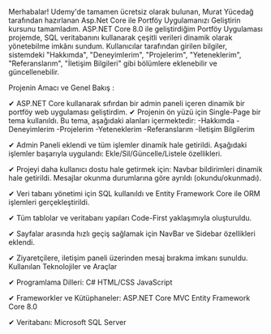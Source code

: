 Merhabalar!
Udemy'de tamamen ücretsiz olarak bulunan, Murat Yücedağ tarafından hazırlanan Asp.Net Core ile Portföy Uygulamanızı Geliştirin kursunu tamamladım. 
ASP.NET Core 8.0 ile geliştirdiğim Portföy Uygulaması projemde, SQL veritabanını kullanarak çeşitli verileri dinamik olarak yönetebilme imkânı sundum. 
Kullanıcılar tarafından girilen bilgiler, sistemdeki "Hakkımda", "Deneyimlerim", "Projelerim", "Yeteneklerim", "Referanslarım", "İletişim Bilgileri" gibi bölümlere eklenebilir ve güncellenebilir. 

Projenin Amacı ve Genel Bakış :

✔ ASP.NET Core kullanarak sıfırdan bir admin paneli içeren dinamik bir portföy web uygulaması geliştirdim.
✔ Projenin ön yüzü için Single-Page bir tema kullanıldı. Bu tema, aşağıdaki alanları içermektedir:
-Hakkımda
-Deneyimlerim
-Projelerim
-Yeteneklerim
-Referanslarım
-İletişim Bilgilerim

✔ Admin Paneli eklendi ve tüm işlemler dinamik hale getirildi. Aşağıdaki işlemler başarıyla uygulandı:
Ekle/Sil/Güncelle/Listele özellikleri.

✔ Projeyi daha kullanıcı dostu hale getirmek için:
Navbar bildirimleri dinamik hale getirildi. Mesajlar okunma durumlarına göre ayrıldı (okundu/okunmadı).

✔ Veri tabanı yönetimi için SQL kullanıldı ve Entity Framework Core ile ORM işlemleri gerçekleştirildi.

✔ Tüm tablolar ve veritabanı yapıları Code-First yaklaşımıyla oluşturuldu.

✔ Sayfalar arasında hızlı geçiş sağlamak için NavBar ve Sidebar özellikleri eklendi.

✔ Ziyaretçilere, iletişim paneli üzerinden mesaj bırakma imkanı sunuldu.
Kullanılan Teknolojiler ve Araçlar

✔ Programlama Dilleri:
C#
HTML/CSS
JavaScript

✔ Frameworkler ve Kütüphaneler:
ASP.NET Core MVC
Entity Framework Core 8.0

✔ Veritabanı:
Microsoft SQL Server
